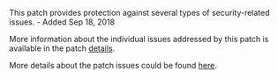 This patch provides protection against several types of security-related issues. - Added Sep 18, 2018

More information about the individual issues addressed by this patch is available in the patch [details](https://magento.com/security/patches/supee-10888).

More details about the patch issues could be found [here](https://magento.stackexchange.com/questions/242759/security-patch-supee-10888-possible-issues).
